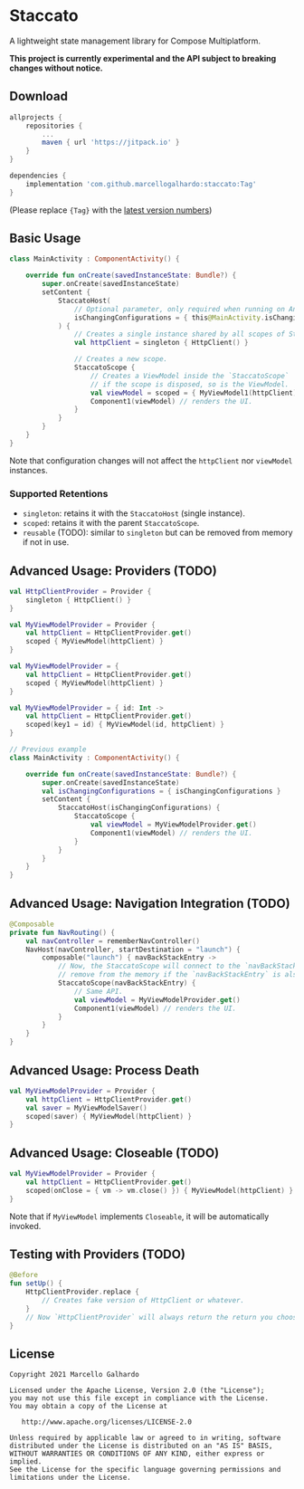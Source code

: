 # Staccato

A lightweight state management library for Compose Multiplatform.

**This project is currently experimental and the API subject to breaking changes without notice.**

## Download

```gradle
allprojects {
    repositories {
        ...
        maven { url 'https://jitpack.io' }
    }
}

dependencies {
    implementation 'com.github.marcellogalhardo:staccato:Tag'
}
```

(Please replace `{Tag}` with the [latest version numbers](https://github.com/marcellogalhardo/staccato/releases))

## Basic Usage

```kotlin
class MainActivity : ComponentActivity() {

    override fun onCreate(savedInstanceState: Bundle?) {
        super.onCreate(savedInstanceState)
        setContent {
            StaccatoHost(
                // Optional parameter, only required when running on Android.
                isChangingConfigurations = { this@MainActivity.isChangingConfigurations }
            ) {
                // Creates a single instance shared by all scopes of StaccatoHost.
                val httpClient = singleton { HttpClient() }

                // Creates a new scope.
                StaccatoScope {
                    // Creates a ViewModel inside the `StaccatoScope`
                    // if the scope is disposed, so is the ViewModel.
                    val viewModel = scoped = { MyViewModel1(httpClient) }
                    Component1(viewModel) // renders the UI.
                }
            }
        }
    }
}
```

Note that configuration changes will not affect the `httpClient` nor `viewModel` instances.

### Supported Retentions

- `singleton`: retains it with the `StaccatoHost` (single instance).
- `scoped`: retains it with the parent `StaccatoScope`.
- `reusable` (TODO): similar to `singleton` but can be removed from memory if not in use.

## Advanced Usage: Providers (TODO)

```kotlin
val HttpClientProvider = Provider {
    singleton { HttpClient() }
}

val MyViewModelProvider = Provider {
    val httpClient = HttpClientProvider.get()
    scoped { MyViewModel(httpClient) }
}

val MyViewModelProvider = {
    val httpClient = HttpClientProvider.get()
    scoped { MyViewModel(httpClient) }
}

val MyViewModelProvider = { id: Int ->
    val httpClient = HttpClientProvider.get()
    scoped(key1 = id) { MyViewModel(id, httpClient) }
}

// Previous example
class MainActivity : ComponentActivity() {

    override fun onCreate(savedInstanceState: Bundle?) {
        super.onCreate(savedInstanceState)
        val isChangingConfigurations = { isChangingConfigurations }
        setContent {
            StaccatoHost(isChangingConfigurations) {
                StaccatoScope {
                    val viewModel = MyViewModelProvider.get()
                    Component1(viewModel) // renders the UI.
                }
            }
        }
    }
}
```

## Advanced Usage: Navigation Integration (TODO)

```kotlin
@Composable
private fun NavRouting() {
    val navController = rememberNavController()
    NavHost(navController, startDestination = "launch") {
        composable("launch") { navBackStackEntry ->
            // Now, the StaccatoScope will connect to the `navBackStackEntry` and only
            // remove from the memory if the `navBackStackEntry` is also removed.
            StaccatoScope(navBackStackEntry) {
                // Same API.
                val viewModel = MyViewModelProvider.get()
                Component1(viewModel) // renders the UI.
            }
        }
    }
}
```

## Advanced Usage: Process Death

```kotlin
val MyViewModelProvider = Provider {
    val httpClient = HttpClientProvider.get()
    val saver = MyViewModelSaver()
    scoped(saver) { MyViewModel(httpClient) }
}
```

## Advanced Usage: Closeable (TODO)

```kotlin
val MyViewModelProvider = Provider {
    val httpClient = HttpClientProvider.get()
    scoped(onClose = { vm -> vm.close() }) { MyViewModel(httpClient) }
}
```

Note that if `MyViewModel` implements `Closeable`, it will be automatically invoked.

## Testing with Providers (TODO)

```kotlin
@Before
fun setUp() {
    HttpClientProvider.replace {
        // Creates fake version of HttpClient or whatever.
    }
    // Now `HttpClientProvider` will always return the return you choose.
}
```

License
-------

    Copyright 2021 Marcello Galhardo

    Licensed under the Apache License, Version 2.0 (the "License");
    you may not use this file except in compliance with the License.
    You may obtain a copy of the License at

       http://www.apache.org/licenses/LICENSE-2.0

    Unless required by applicable law or agreed to in writing, software
    distributed under the License is distributed on an "AS IS" BASIS,
    WITHOUT WARRANTIES OR CONDITIONS OF ANY KIND, either express or implied.
    See the License for the specific language governing permissions and
    limitations under the License.
